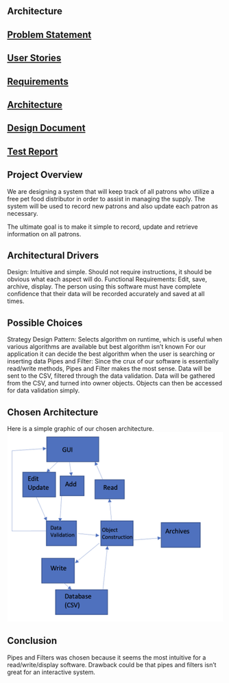 ## Architecture

## [Problem Statement](https://diegomorales30.github.io/NullPointersWebsite/problem)
## [User Stories](https://diegomorales30.github.io/NullPointersWebsite/user)
## [Requirements](https://diegomorales30.github.io/NullPointersWebsite/requirements)
## [Architecture](https://diegomorales30.github.io/NullPointersWebsite/architecture)
## [Design Document](https://diegomorales30.github.io/NullPointersWebsite/designdocuments)
## [Test Report](https://diegomorales30.github.io/NullPointersWebsite/testreport)

## Project Overview

We are designing a system that will keep track of all patrons who utilize a free pet food distributor in order to assist in managing the supply. The system will be used to record new patrons and also update each patron as necessary. 

The ultimate goal is to make it simple to record, update and retrieve information on all patrons. 

## Architectural Drivers

Design: Intuitive and simple. 
    Should not require instructions, it should be obvious what each aspect will do.
Functional Requirements: Edit, save, archive, display. 
    The person using this software must have complete confidence that their data will be 
    recorded accurately and saved at all times.


## Possible Choices
Strategy Design Pattern:
Selects algorithm on runtime, which is useful when various algorithms are available but best algorithm isn’t known
For our application it can decide the best algorithm when the user is searching or inserting data
Pipes and Filter:
Since the crux of our software is essentially read/write methods, Pipes and Filter makes the most sense. 
Data will be sent to the CSV, filtered through the data validation. 
Data will be gathered from the CSV, and turned into owner objects.
Objects can then be accessed for data validation simply. 

## Chosen Architecture
Here is a simple graphic of our chosen architecture. 
![Chosen Architecture](PipeArch.png)

## Conclusion
Pipes and Filters was chosen because it seems the most intuitive for a read/write/display software.
Drawback could be that pipes and filters isn’t great for an interactive system.






